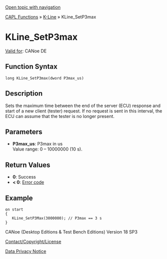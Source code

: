 [Open topic with navigation](../../../../../CANoeDEFamily.htm#Topics/CAPLFunctions/KLine/Functions/CAPLfunctionKLineSetP3max.md)

[CAPL Functions](../../CAPLfunctions.md) » [K-Line](../CAPLfunctionsKLineOverview.md) » KLine_SetP3max

# KLine_SetP3max

[Valid for](../../../Shared/FeatureAvailability.md): CANoe DE

## Function Syntax

```
long KLine_SetP3max(dword P3max_us)
```

## Description

Sets the maximum time between the end of the server (ECU) response and start of a new client (tester) request. If no request is sent in this interval, the ECU can assume that the tester is no longer present.

## Parameters

- **P3max_us**: P3max in us  
  Value range: 0 – 10000000 (10 s).

## Return Values

- **0**: Success
- **< 0**: [Error code](../../Diagnostics/CAPLfunctionsDiagnosticsErrorCode.md)

## Example

```plaintext
on start
{
   KLine_SetP3Max(3000000); // P3max == 3 s
}
```

CANoe (Desktop Editions & Test Bench Editions) Version 18 SP3

[Contact/Copyright/License](../../../Shared/ContactCopyrightLicense.md)

[Data Privacy Notice](https://www.vector.com/int/en/company/get-info/privacy-policy/)
